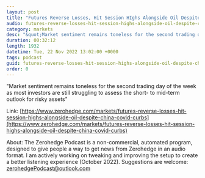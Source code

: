 ```yaml
---
layout: post
title: "Futures Reverse Losses, Hit Session HIghs Alongside Oil Despite China Covid Curbs"
audio: futures-reverse-losses-hit-session-highs-alongside-oil-despite-china-covid-curbs-0
category: markets
desc: "&quot;Market sentiment remains toneless for the second trading day of the week as most investors are still struggling to assess the short- to mid-term outlook for risky assets&quot; "
duration: 00:32:12
length: 1932
datetime: Tue, 22 Nov 2022 13:02:00 +0000
tags: podcast
guid: futures-reverse-losses-hit-session-highs-alongside-oil-despite-china-covid-curbs-0
order: 0
---
```

&quot;Market sentiment remains toneless for the second trading day of the week as most investors are still struggling to assess the short- to mid-term outlook for risky assets&quot; 

Link: [https://www.zerohedge.com/markets/futures-reverse-losses-hit-session-highs-alongside-oil-despite-china-covid-curbs](https://www.zerohedge.com/markets/futures-reverse-losses-hit-session-highs-alongside-oil-despite-china-covid-curbs)

About: The Zerohedge Podcast is a non-commercial, automated program, designed to give people a way to get news from Zerohedge in an audio format.  I am actively working on tweaking and improving the setup to create a better listening experience (October 2022).  Suggestions are welcome: [zerohedgePodcast@outlook.com](mailto:zerohedgePodcast@outlook.com)